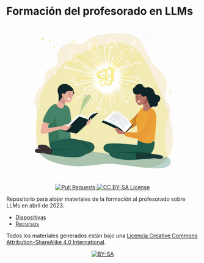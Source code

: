 # Formación del profesorado en LLMs

<p align="center">
<img src="https://github.com/davidlms/formacion-profesorado-llm/blob/main/assets/resources.png?raw=true" alt="Logo" width="400">
</p>

<p align="center">
  <a href="https://github.com/IES-Rafael-Alberti/formacion-profesorado-llm/pulls">
    <img src="https://img.shields.io/badge/PRs-welcome-brightgreen.svg?longCache=true" alt="Pull Requests">
  </a>
  <a href="LICENSE">
      <img src="https://img.shields.io/badge/License-CC%20BY--SA%204.0-lightgrey.svg?longCache=true" alt="CC BY-SA License">
    </a>
</p>

Repositorio para alojar materiales de la formación al profesorado sobre LLMs en abril de 2023.

* [Diapositivas](slides/index.html)
* [Recursos](recursos.md)

[cc-by-sa]: http://creativecommons.org/licenses/by-sa/4.0/
[cc-by-sa-image]: https://licensebuttons.net/l/by-sa/4.0/88x31.png
[cc-by-sa-shield]: https://img.shields.io/badge/License-CC%20BY--SA%204.0-lightgrey.svg

Todos los materiales generados están bajo una
[Licencia Creative Commons Attribution-ShareAlike 4.0 International][cc-by-sa].

<p align="center"> <a href="http://creativecommons.org/licenses/by-sa/4.0/">
    <img src="https://licensebuttons.net/l/by-sa/4.0/88x31.png" alt="BY-SA">
  </a> </p>
